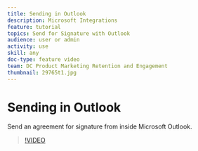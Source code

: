 ```yaml
---
title: Sending in Outlook
description: Microsoft Integrations
feature: tutorial
topics: Send for Signature with Outlook
audience: user or admin
activity: use
skill: any
doc-type: feature video
team: DC Product Marketing Retention and Engagement
thumbnail: 29765t1.jpg
---
```


# Sending in Outlook

Send an agreement for signature from inside Microsoft Outlook.

>[!VIDEO](https://video.tv.adobe.com/v/29765t1?hidetitle=true)

